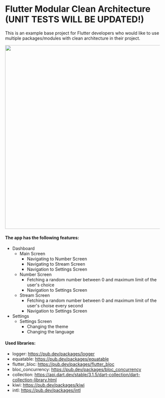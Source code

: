 # Flutter Modular Clean Architecture (UNIT TESTS WILL BE UPDATED!)

This is an example base project for Flutter developers who would like to use multiple packages/modules with clean architecture in their project.

<p float="left">
  <img src="visual.png" width="800" height="600"/>
</p>

#### The app has the following features:

* Dashboard
  * Main Screen
    * Navigating to Number Screen
    * Navigating to Stream Screen
    * Navigation to Settings Screen
  * Number Screen
    * Fetching a random number between 0 and maximum limit of the user's choice
    * Navigation to Settings Screen
  * Stream Screen
    * Fetching a random number between 0 and maximum limit of the user's choise every second
    * Navigation to Settings Screen
* Settings
  * Settings Screen
    * Changing the theme
    * Changing the language

#### Used libraries:
  * logger: https://pub.dev/packages/logger
  * equatable: https://pub.dev/packages/equatable
  * flutter_bloc: https://pub.dev/packages/flutter_bloc
  * bloc_concurrency: https://pub.dev/packages/bloc_concurrency
  * collection: https://api.dart.dev/stable/3.1.5/dart-collection/dart-collection-library.html
  * kiwi: https://pub.dev/packages/kiwi
  * intl: https://pub.dev/packages/intl

